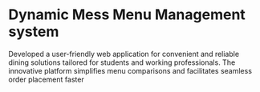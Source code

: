 # Dynamic Mess Menu Management system
Developed a user-friendly web application for convenient and reliable dining solutions tailored for students and working
professionals.
The innovative platform simplifies menu comparisons and facilitates seamless order placement faster
